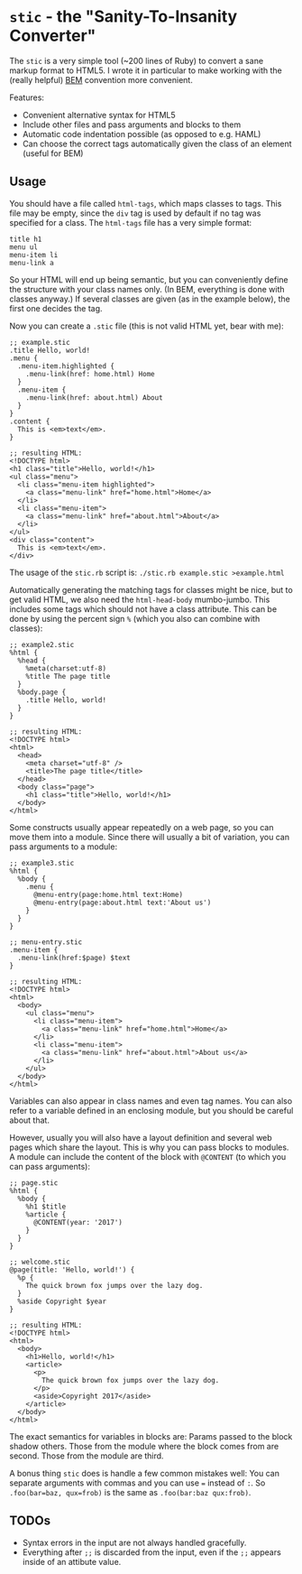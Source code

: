 # `stic` - the "Sanity-To-Insanity Converter"

The `stic` is a very simple tool (~200 lines of Ruby) to convert a sane markup format to HTML5.
I wrote it in particular to make working with
  the (really helpful) [BEM](https://css-tricks.com/bem-101/) convention more convenient.

Features:

- Convenient alternative syntax for HTML5
- Include other files and pass arguments and blocks to them
- Automatic code indentation possible (as opposed to e.g. HAML)
- Can choose the correct tags automatically given the class of an element (useful for BEM)

## Usage

You should have a file called `html-tags`, which maps classes to tags.
This file may be empty, since the `div` tag is used by default if no tag was specified for a class.
The `html-tags` file has a very simple format:

```
title h1
menu ul
menu-item li
menu-link a
```

So your HTML will end up being semantic,
  but you can conveniently define the structure with your class names only.
(In BEM, everything is done with classes anyway.)
If several classes are given (as in the example below), the first one decides the tag.

Now you can create a `.stic` file (this is not valid HTML yet, bear with me):

```
;; example.stic
.title Hello, world!
.menu {
  .menu-item.highlighted {
    .menu-link(href: home.html) Home
  }
  .menu-item {
    .menu-link(href: about.html) About
  }
}
.content {
  This is <em>text</em>.
}

;; resulting HTML:
<!DOCTYPE html>
<h1 class="title">Hello, world!</h1>
<ul class="menu">
  <li class="menu-item highlighted">
    <a class="menu-link" href="home.html">Home</a>
  </li>
  <li class="menu-item">
    <a class="menu-link" href="about.html">About</a>
  </li>
</ul>
<div class="content">
  This is <em>text</em>.
</div>
```

The usage of the `stic.rb` script is: `./stic.rb example.stic >example.html`

Automatically generating the matching tags for classes might be nice,
  but to get valid HTML, we also need the `html-head-body` mumbo-jumbo.
This includes some tags which should not have a class attribute.
This can be done by using the percent sign `%` (which you also can combine with classes):

```
;; example2.stic
%html {
  %head {
    %meta(charset:utf-8)
    %title The page title
  }
  %body.page {
    .title Hello, world!
  }
}

;; resulting HTML:
<!DOCTYPE html>
<html>
  <head>
    <meta charset="utf-8" />
    <title>The page title</title>
  </head>
  <body class="page">
    <h1 class="title">Hello, world!</h1>
  </body>
</html>
```

Some constructs usually appear repeatedly on a web page, so you can move them into a module.
Since there will usually a bit of variation, you can pass arguments to a module:

```
;; example3.stic
%html {
  %body {
    .menu {
      @menu-entry(page:home.html text:Home)
      @menu-entry(page:about.html text:'About us')
    }
  }
}

;; menu-entry.stic
.menu-item {
  .menu-link(href:$page) $text
}

;; resulting HTML:
<!DOCTYPE html>
<html>
  <body>
    <ul class="menu">
      <li class="menu-item">
        <a class="menu-link" href="home.html">Home</a>
      </li>
      <li class="menu-item">
        <a class="menu-link" href="about.html">About us</a>
      </li>
    </ul>
  </body>
</html>
```

Variables can also appear in class names and even tag names.
You can also refer to a variable defined in an enclosing module, but you should be careful about that.

However, usually you will also have a layout definition and several web pages which share the layout.
This is why you can pass blocks to modules.
A module can include the content of the block with `@CONTENT` (to which you can pass arguments):

```
;; page.stic
%html {
  %body {
    %h1 $title
    %article {
      @CONTENT(year: '2017')
    }
  }
}

;; welcome.stic
@page(title: 'Hello, world!') {
  %p {
    The quick brown fox jumps over the lazy dog.
  }
  %aside Copyright $year
}

;; resulting HTML:
<!DOCTYPE html>
<html>
  <body>
    <h1>Hello, world!</h1>
    <article>
      <p>
        The quick brown fox jumps over the lazy dog.
      </p>
      <aside>Copyright 2017</aside>
    </article>
  </body>
</html>
```

The exact semantics for variables in blocks are:
Params passed to the block shadow others.
Those from the module where the block comes from are second.
Those from the module are third.

A bonus thing `stic` does is handle a few common mistakes well:
You can separate arguments with commas and you can use `=` instead of `:`.
So `.foo(bar=baz, qux=frob)` is the same as `.foo(bar:baz qux:frob)`.

## TODOs

- Syntax errors in the input are not always handled gracefully.
- Everything after `;;` is discarded from the input, even if the `;;` appears inside of an attibute value.
